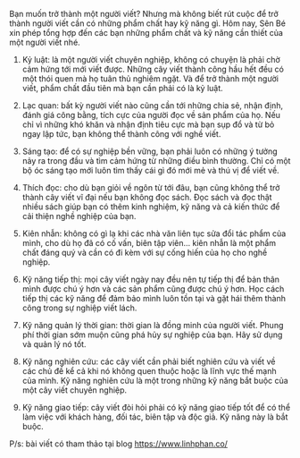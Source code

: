 Bạn muốn trở thành một người viết? Nhưng mà không biết rút cuộc để trở thành người viết cần có những phẩm chất hay kỹ năng gì. Hôm nay, Sên Bé xin phép tổng hợp đến các bạn những phẩm chất và kỹ năng cần thiết của một người viết nhé.

1. Kỷ luật: là một người viết chuyên nghiệp, không có chuyện là phải chờ cảm hứng tới mới viết được. Những cây viết thành công hầu hết đều có một thói quen mà họ tuân thủ nghiêm ngặt. Và để trở thành một người viết, phẩm chất đầu tiên mà bạn cần phải có là kỷ luật.

2. Lạc quan: bất kỳ người viết nào cũng cần tới những chia sẻ, nhận định, đánh giá công bằng, tích cực của người đọc về sản phẩm của họ. Nếu chỉ vì những khó khăn và nhận định tiêu cực mà bạn sụp đổ và từ bỏ ngay lập tức, bạn không thể thành công với nghề viết.

3. Sáng tạo: để có sự nghiệp bền vững, bạn phải luôn có những ý tưởng nảy ra trong đầu và tìm cảm hứng từ những điều bình thường. Chỉ có một bộ óc sáng tạo mới luôn tìm thấy cái gì đó mới mẻ và thú vị để viết về.

4. Thích đọc: cho dù bạn giỏi về ngôn từ tới đâu, bạn cũng không thể trở thành cây viết vĩ đại nếu bạn không đọc sách. Đọc sách và đọc thật nhiều sách giúp bạn có thêm kinh nghiệm, kỹ năng và cả kiến thức để cải thiện nghề nghiệp của bạn. 

5. Kiên nhẫn: không có gì lạ khi các nhà văn liên tục sửa đổi tác phẩm của mình, cho dù họ đã có cố vấn, biên tập viên… kiên nhẫn là một phẩm chất đáng quý và cần có đi kèm với sự cống hiến của họ cho nghề nghiệp.

6. Kỹ năng tiếp thị: mọi cây viết ngày nay đều nên tự tiếp thị để bản thân mình được chú ý hơn và các sản phẩm cũng được chú ý hơn.  Học cách tiếp thị các kỹ năng để đảm bảo mình luôn tồn tại và gặt hái thêm thành công trong sự nghiệp viết lách.

7. Kỹ năng quản lý thời gian: thời gian là đồng minh của người viết. Phung phí thời gian sớm muộn cũng phá hủy sự nghiệp của bạn. Hãy sử dụng và quản lý nó tốt. 

8. Kỹ năng nghiên cứu: các cây viết cần phải biết nghiên cứu và viết về các chủ đề kể cả khi nó không quen thuộc hoặc là lĩnh vực thế mạnh của mình. Kỹ năng nghiên cứu là một trong những kỹ năng bắt buộc của một cây viết chuyên nghiệp. 

9. Kỹ năng giao tiếp: cây viết đòi hỏi phải có kỹ năng giao tiếp tốt để có thể làm việc với khách hàng, đối tác, biên tập và độc giả. Kỹ năng này là bắt buộc. 


P/s: bài viết có tham thảo tại blog https://www.linhphan.co/
